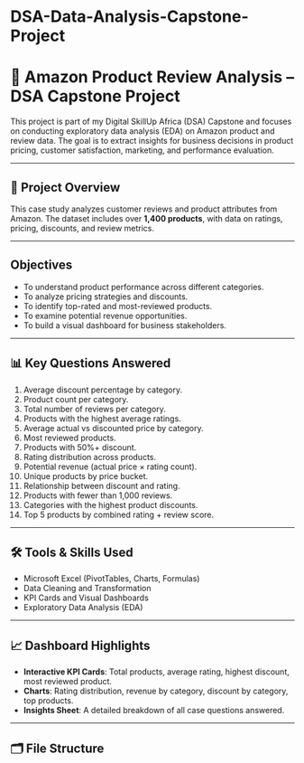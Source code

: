 # DSA-Data-Analysis-Capstone-Project
# 🛒 Amazon Product Review Analysis – DSA Capstone Project

This project is part of my Digital SkillUp Africa (DSA) Capstone and focuses on conducting exploratory data analysis (EDA) on Amazon product and review data. The goal is to extract insights for business decisions in product pricing, customer satisfaction, marketing, and performance evaluation.

---

## 📁 Project Overview

This case study analyzes customer reviews and product attributes from Amazon. The dataset includes over **1,400 products**, with data on ratings, pricing, discounts, and review metrics.

---

## Objectives

- To understand product performance across different categories.
- To analyze pricing strategies and discounts.
- To identify top-rated and most-reviewed products.
- To examine potential revenue opportunities.
- To build a visual dashboard for business stakeholders.

---

## 📊 Key Questions Answered

1. Average discount percentage by category.
2. Product count per category.
3. Total number of reviews per category.
4. Products with the highest average ratings.
5. Average actual vs discounted price by category.
6. Most reviewed products.
7. Products with 50%+ discount.
8. Rating distribution across products.
9. Potential revenue (actual price × rating count).
10. Unique products by price bucket.
11. Relationship between discount and rating.
12. Products with fewer than 1,000 reviews.
13. Categories with the highest product discounts.
14. Top 5 products by combined rating + review score.

---

## 🛠 Tools & Skills Used

- Microsoft Excel (PivotTables, Charts, Formulas)
- Data Cleaning and Transformation
- KPI Cards and Visual Dashboards
- Exploratory Data Analysis (EDA)

---

## 📈 Dashboard Highlights

- **Interactive KPI Cards**: Total products, average rating, highest discount, most reviewed product.
- **Charts**: Rating distribution, revenue by category, discount by category, top products.
- **Insights Sheet**: A detailed breakdown of all case questions answered.

---

## 🗂 File Structure

